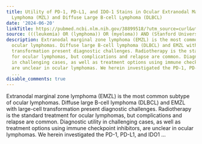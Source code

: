 ```yaml
---
title: Utility of PD-1, PD-L1, and IDO-1 Stains in Ocular Extranodal Marginal Zone
  Lymphoma (MZL) and Diffuse Large B-cell Lymphoma (DLBCL)
date: '2024-06-20'
linkTitle: https://pubmed.ncbi.nlm.nih.gov/38899518/?utm_source=curl&utm_medium=rss&utm_campaign=pubmed-2&utm_content=1Rkszs2HVZ2RHP33OibaNFew6VK-LzjJWTD4GwmLlk8B-wCceh&fc=20220923065203&ff=20240621182520&v=2.18.0.post9+e462414
source: (((leukemia) OR (lymphoma)) OR (myeloma)) AND (Stanford University[Affiliation])
description: Extranodal marginal zone lymphoma (EMZL) is the most common subtype of
  ocular lymphomas. Diffuse large B-cell lymphoma (DLBCL) and EMZL with large-cell
  transformation present diagnostic challenges. Radiotherapy is the standard treatment
  for ocular lymphomas, but complications and relapse are common. Diagnostic utility
  in challenging cases, as well as treatment options using immune checkpoint inhibitors,
  are unclear in ocular lymphomas. We herein investigated the PD-1, PD-L1, and IDO1
  ...
disable_comments: true
---
```

Extranodal marginal zone lymphoma (EMZL) is the most common subtype of ocular lymphomas. Diffuse large B-cell lymphoma (DLBCL) and EMZL with large-cell transformation present diagnostic challenges. Radiotherapy is the standard treatment for ocular lymphomas, but complications and relapse are common. Diagnostic utility in challenging cases, as well as treatment options using immune checkpoint inhibitors, are unclear in ocular lymphomas. We herein investigated the PD-1, PD-L1, and IDO1 ...